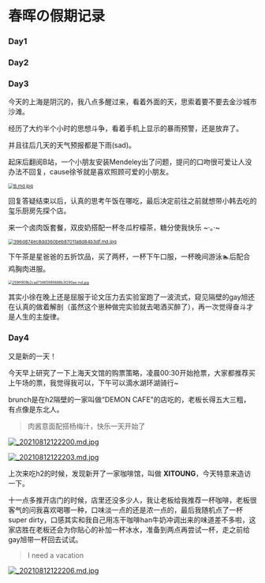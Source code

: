 # 春晖の假期记录

### Day1

### Day2

### Day3

今天的上海是阴沉的，我八点多醒过来，看着外面的天，思索着要不要去金沙城市沙滩。

经历了大约半个小时的思想斗争，看着手机上显示的暴雨预警，还是放弃了。

并且往后几天的天气预报都是下雨(sad)。

起床后翻阅B站，一个小朋友安装Mendeley出了问题，提问的口吻很可爱让人没办法不回复，cause徐爷就是喜欢照顾可爱的小朋友。

[<img src="https://img.xuchunhui.top/images/2021/08/11/B.md.jpg" alt="B.md.jpg" style="zoom: 67%;" />](https://img.xuchunhui.top/image/XA92)

回复答疑结束以后，认真的思考午饭在哪吃，最后决定前往之前就想带小韩去吃的玺乐厨房先探个店。

来一个卤肉饭套餐，双皮奶搭配一杯冬瓜柠檬茶，糖分使我快乐  ~·。·~

[<img src="https://img.xuchunhui.top/images/2021/08/12/396d874ec8dd360beb87011a8d84b3df.md.jpg" alt="396d874ec8dd360beb87011a8d84b3df.md.jpg" style="zoom:67%;" />](https://img.xuchunhui.top/image/XYe7)

下午茶是星爸爸的五折饮品，买了两杯，一杯下午口服，一杯晚间游泳🏊‍后配合鸡胸肉进服。

[<img src="https://img.xuchunhui.top/images/2021/08/12/259ff909b2cad73465995688b3f290ae.md.jpg" alt="259ff909b2cad73465995688b3f290ae.md.jpg" style="zoom:50%;" />](https://img.xuchunhui.top/image/Xp7E)

其实小徐在晚上还是屈服于论文压力去实验室跑了一波流式，窥见隔壁的gay旭还在认真的做着解剖（虽然这个崽种做完实验就去喝酒买醉了），再一次觉得奋斗才是人生的主旋律。

### Day4

又是新的一天！

今天早上研究了一下上海天文馆的购票策略，凌晨00:30开始抢票，大家都推荐买上午场的票，我觉得我可以，下午可以滴水湖环湖骑行~

brunch是在h2隔壁的一家叫做“DEMON CAFE"的店吃的，老板长得五大三粗，有点像是东北人。

> 肉酱意面配搭杨梅汁，快乐一天开始了

[![_20210812122200.md.jpg](https://img.xuchunhui.top/images/2021/08/12/_20210812122200.md.jpg)](https://img.xuchunhui.top/image/X7dd)

[![_20210812122203.md.jpg](https://img.xuchunhui.top/images/2021/08/12/_20210812122203.md.jpg)](https://img.xuchunhui.top/image/XxnA)

上次来吃h2的时候，发现新开了一家咖啡馆，叫做 **XITOUNG**，今天特意来造访一下。

十一点多推开店门的时候，店里还没多少人，我让老板给我推荐一杯咖啡，老板很客气的问我喜欢喝哪一种，口味淡一点的还是浓一点的，最后我随机点了一杯super dirty，口感其实和我自己用冻干咖啡han牛奶冲调出来的味道差不多啦，这家店胜在老板还会为你贴心的补加一杯冰水，准备到两点再尝试一杯，走之前给gay旭带一杯回去试试。

> I need a vacation

[![_20210812122206.md.jpg](https://img.xuchunhui.top/images/2021/08/12/_20210812122206.md.jpg)](https://img.xuchunhui.top/image/XOmg)
